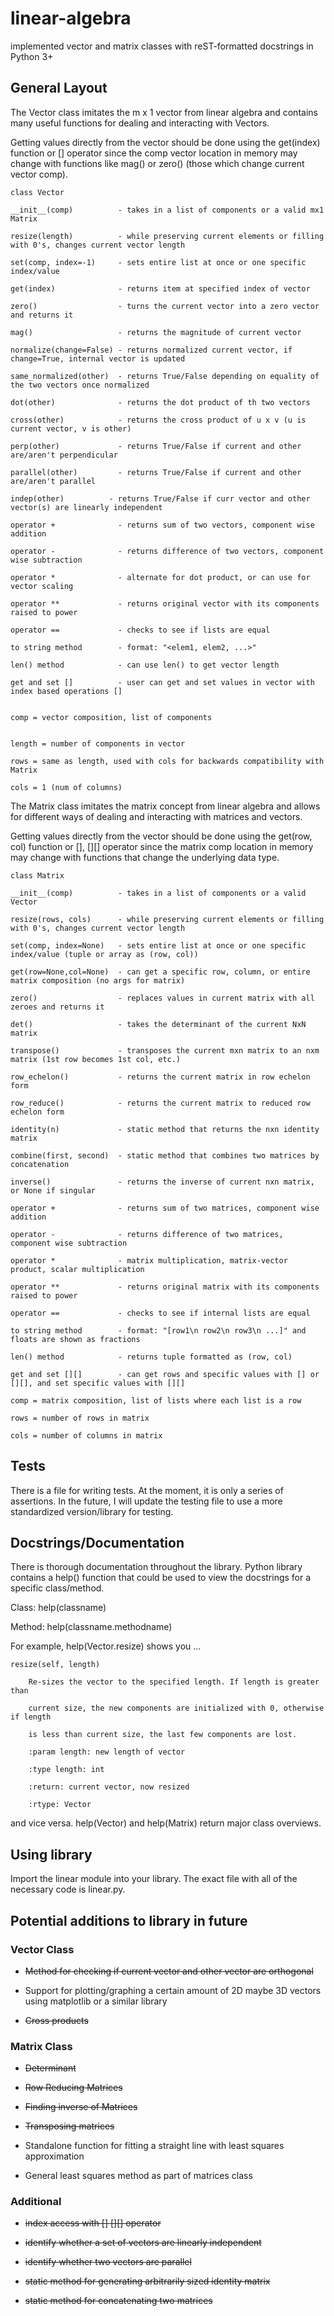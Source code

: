 # linear-algebra
implemented vector and matrix classes with reST-formatted docstrings in Python 3+

## General Layout


    
The Vector class imitates the m x 1 vector from linear algebra and
contains many useful functions for dealing and interacting with Vectors.

Getting values directly from the vector should be done using the get(index)
function or [] operator since the comp vector location in memory may change with functions
like mag() or zero() (those which change current vector comp).

    class Vector
    
    __init__(comp)          - takes in a list of components or a valid mx1 Matrix
    
    resize(length)          - while preserving current elements or filling with 0's, changes current vector length
    
    set(comp, index=-1)     - sets entire list at once or one specific index/value
    
    get(index)              - returns item at specified index of vector
    
    zero()                  - turns the current vector into a zero vector and returns it
    
    mag()                   - returns the magnitude of current vector
    
    normalize(change=False) - returns normalized current vector, if change=True, internal vector is updated
    
    same_normalized(other)  - returns True/False depending on equality of the two vectors once normalized
    
    dot(other)              - returns the dot product of th two vectors
    
    cross(other)            - returns the cross product of u x v (u is current vector, v is other)
    
    perp(other)             - returns True/False if current and other are/aren't perpendicular
    
    parallel(other)         - returns True/False if current and other are/aren't parallel
    
    indep(other)          - returns True/False if curr vector and other vector(s) are linearly independent
    
    operator +              - returns sum of two vectors, component wise addition
    
    operator -              - returns difference of two vectors, component wise subtraction
    
    operator *              - alternate for dot product, or can use for vector scaling
    
    operator **             - returns original vector with its components raised to power
    
    operator ==             - checks to see if lists are equal
    
    to string method        - format: "<elem1, elem2, ...>"
    
    len() method            - can use len() to get vector length
    
    get and set []          - user can get and set values in vector with index based operations []

    
    comp = vector composition, list of components
    
    
    length = number of components in vector
    
    rows = same as length, used with cols for backwards compatibility with Matrix
    
    cols = 1 (num of columns)
    
    
The Matrix class imitates the matrix concept from linear algebra and allows
for different ways of dealing and interacting with matrices and vectors.
    
Getting values directly from the vector should be done using the get(row, col)
function or [], [][] operator since the matrix comp location in memory may change with functions
that change the underlying data type.
    
    class Matrix
  
    __init__(comp)          - takes in a list of components or a valid Vector
  
    resize(rows, cols)      - while preserving current elements or filling with 0's, changes current vector length
  
    set(comp, index=None)   - sets entire list at once or one specific index/value (tuple or array as (row, col))
  
    get(row=None,col=None)  - can get a specific row, column, or entire matrix composition (no args for matrix)
  
    zero()                  - replaces values in current matrix with all zeroes and returns it
  
    det()                   - takes the determinant of the current NxN matrix
  
    transpose()             - transposes the current mxn matrix to an nxm matrix (1st row becomes 1st col, etc.)
  
    row_echelon()           - returns the current matrix in row echelon form
  
    row_reduce()            - returns the current matrix to reduced row echelon form
  
    identity(n)             - static method that returns the nxn identity matrix
    
    combine(first, second)  - static method that combines two matrices by concatenation
    
    inverse()               - returns the inverse of current nxn matrix, or None if singular
    
    operator +              - returns sum of two matrices, component wise addition
  
    operator -              - returns difference of two matrices, component wise subtraction
  
    operator *              - matrix multiplication, matrix-vector product, scalar multiplication
  
    operator **             - returns original matrix with its components raised to power
  
    operator ==             - checks to see if internal lists are equal
  
    to string method        - format: "[row1\n row2\n row3\n ...]" and floats are shown as fractions
  
    len() method            - returns tuple formatted as (row, col)
  
    get and set [][]        - can get rows and specific values with [] or [][], and set specific values with [][]

    comp = matrix composition, list of lists where each list is a row
  
    rows = number of rows in matrix
  
    cols = number of columns in matrix
    
## Tests

There is a file for writing tests. At the moment, it is only a series of assertions. In the future, I will update the testing file to use a more standardized version/library for testing.

## Docstrings/Documentation

There is thorough documentation throughout the library. Python library contains a help() function that could be used to view the docstrings for a specific class/method.

Class: help(classname)

Method: help(classname.methodname)

For example, help(Vector.resize) shows you ...

    resize(self, length)

        Re-sizes the vector to the specified length. If length is greater than

        current size, the new components are initialized with 0, otherwise if length

        is less than current size, the last few components are lost.

        :param length: new length of vector

        :type length: int

        :return: current vector, now resized

        :rtype: Vector

and vice versa. help(Vector) and help(Matrix) return major class overviews.

## Using library

Import the linear module into your library. The exact file with all of the necessary code is linear.py.

## Potential additions to library in future

### Vector Class

* ~~Method for checking if current vector and other vector are orthogonal~~

* Support for plotting/graphing a certain amount of 2D maybe 3D vectors using matplotlib or a similar library

* ~~Cross products~~

### Matrix Class

* ~~Determinant~~

* ~~Row Reducing Matrices~~

* ~~Finding inverse of Matrices~~

* ~~Transposing matrices~~

* Standalone function for fitting a straight line with least squares approximation

* General least squares method as part of matrices class

### Additional

* ~~index access with [] [][] operator~~

* ~~identify whether a set of vectors are linearly independent~~

* ~~identify whether two vectors are parallel~~

* ~~static method for generating arbitrarily sized identity matrix~~

* ~~static method for concatenating two matrices~~





